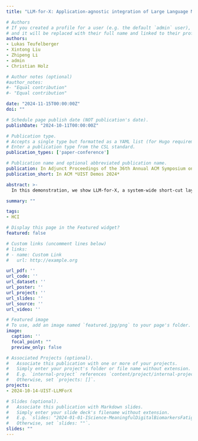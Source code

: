 ```yaml
---
title: "LLM-for-X: Application-agnostic integration of Large Language Models to Support Personal Writing Workflows"

# Authors
# If you created a profile for a user (e.g. the default `admin` user), write the username (folder name) here 
# and it will be replaced with their full name and linked to their profile.
authors:
- Lukas Teufelberger
- Xintong Liu
- Zhipeng Li
- admin
- Christian Holz

# Author notes (optional)
#author_notes:
#- "Equal contribution"
#- "Equal contribution"

date: "2024-11-15T00:00:00Z"
doi: ""

# Schedule page publish date (NOT publication's date).
publishDate: "2024-10-11T00:00:00Z"

# Publication type.
# Accepts a single type but formatted as a YAML list (for Hugo requirements).
# Enter a publication type from the CSL standard.
publication_types: ['paper-conference']

# Publication name and optional abbreviated publication name.
publication: In Adjunct Proceedings of the 36th Annual ACM Symposium on User Interface Software and Technology
publication_short: In ACM *UIST Demos 2024*

abstract: >-
  In this demonstration, we show LLM-for-X, a system-wide short-cut layer that connects any application to backend LLM support through a lightweight popup dialog. LLM-for-X provides users with quick and easy-to-use LLM assistance without context switching to support writing and reading tasks. We show the use of LLM-for-X across several applications, such as Microsoft Office, VSCode, and Adobe Acrobat, which our tool seamlessly connects to the backends of OpenAI ChatGPT and Google Gemini. We also demonstrate the use of our system inside web apps such as Overleaf.

summary: ""

tags:
- HCI

# Display this page in the Featured widget?
featured: false

# Custom links (uncomment lines below)
# links:
# - name: Custom Link
#   url: http://example.org

url_pdf: ''
url_code: ''
url_dataset: ''
url_poster: ''
url_project: ''
url_slides: ''
url_source: ''
url_video: ''

# Featured image
# To use, add an image named `featured.jpg/png` to your page's folder. 
image:
  caption: ''
  focal_point: ""
  preview_only: false

# Associated Projects (optional).
#   Associate this publication with one or more of your projects.
#   Simply enter your project's folder or file name without extension.
#   E.g. `internal-project` references `content/project/internal-project/index.md`.
#   Otherwise, set `projects: []`.
projects:
- 2024-10-14-UIST-LLMForX

# Slides (optional).
#   Associate this publication with Markdown slides.
#   Simply enter your slide deck's filename without extension.
#   E.g. `slides: "2024-01-01-IScience-MeaningfulDigitalBiomarkersFatigue"` references `content/slides/2024-01-01-IScience-MeaningfulDigitalBiomarkersFatigue/index.md`.
#   Otherwise, set `slides: ""`.
slides: ""
---
```


